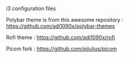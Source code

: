 i3 configuration files


Polybar theme is from this awesome repository : https://github.com/adi1090x/polybar-themes

Rofi theme : https://github.com/adi1090x/rofi

Picom fork : https://github.com/pijulius/picom
